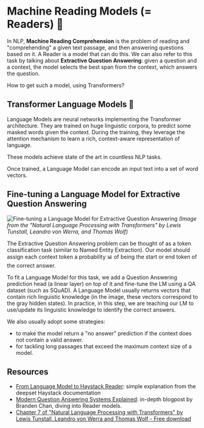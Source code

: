 # Machine Reading Models (= Readers) 📖

In NLP, **Machine Reading Comprehension** is the problem of reading and "comprehending" a given text passage, and then answering questions based on it. A Reader is a model that can do this. We can also refer to this task by talking about **Extractive Question Answering**: given a question and a context, the model selects the best span from the context, which answers the question.

How to get such a model, using Transformers?

## Transformer Language Models 🧠

Language Models are neural networks implementing the Transformer architecture. They are trained on huge linguistic corpora, to predict some masked words given the context. During the training, they leverage the attention mechanism to learn a rich, context-aware representation of language.

These models achieve state of the art in countless NLP tasks.

Once trained, a Language Model can encode an input text into a set of word vectors.

## Fine-tuning a Language Model for Extractive Question Answering

![Fine-tuning a Language Model for Extractive Question Answering](https://raw.githubusercontent.com/nlp-with-transformers/notebooks/main/images/chapter07_qa-head.png)
*(Image from the "Natural Language Processing with Transformers" by Lewis Tunstall, Leandro von Werra, and Thomas Wolf)*

The Extractive Question Answering problem can be thought of as a token classification task (similar to Named Entity Extraction). Our model should assign each context token a probability 📊 of being the start or end token of the correct answer.

To fit a Language Model for this task, we add a Question Answering prediction head (a linear layer) on top of it and fine-tune the LM using a QA dataset (such as SQuAD).
A Language Model usually returns vectors that contain rich linguistic knowledge (in the image, these vectors correspond to the gray hidden states). In practice, in this step, we are teaching our LM to use/update its linguistic knowledge to identify the correct answers.

We also usually adopt some strategies:
- to make the model return a "no answer" prediction if the context does not contain a valid answer.
- for tackling long passages that exceed the maximum context size of a model.

## Resources
- [From Language Model to Haystack Reader](https://docs.haystack.deepset.ai/docs/reader#deeper-dive-from-language-model-to-haystack-reader): simple explanation from the deepset Haystack documentation
- [Modern Question Answering Systems Explained](https://www.deepset.ai/blog/modern-question-answering-systems-explained): in-depth blogpost by Branden Chan, diving into Reader models.
- [Chapter 7 of "Natural Language Processing with Transformers" by Lewis Tunstall, Leandro von Werra and Thomas Wolf - Free download](https://landing.deepset.ai/natural-language-processing-with-transformers-oreilly)